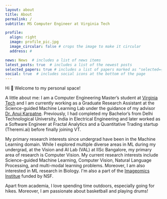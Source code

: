 ```yaml
---
layout: about
title: About
permalink: /
subtitle: MS Computer Engineer at Virginia Tech

profile:
  align: right
  image: profile_pic.jpg
  image_circular: false # crops the image to make it circular
  address: #

news: News  # includes a list of news items
latest_posts: true  # includes a list of the newest posts
selected_papers: true # includes a list of papers marked as "selected={true}"
social: true  # includes social icons at the bottom of the page
---
```


Hi :wave: Welcome to my personal space!

A little about me: I am a Computer Engineering Master’s student at [Virginia Tech](https://cs.vt.edu) and I am currently working as a Graduate Research Assistant at the Science-guided Machine Learning Lab under the guidance of my advisor [Dr. Anuj Karpatne](https://people.cs.vt.edu/karpatne/). Previously, I had completed my Bachelor’s from Delhi Technological University, India in Electrical Engineering and later worked as a Software Engineer at Fractal Analytics and a Quantitative Trading startup (Theremi.ai) before finally joining VT.

My primary research interests since undergrad have been in the Machine Learning domain. While I explored multiple diverse areas in ML during my undergrad, at the Vision and AI Lab (VAL) at IISc Bangalore, my primary area of research is Computer Vision. My current research interests include Science-guided Machine Learning, Computer Vision, Natural Language Processing, and multi-modal learning problems. Moreover, I am also interested in ML research in Biology. I'm also a part of the [Imageomics Institue](https://imageomics.osu.edu/) funded by NSF.

Apart from academia, I love spending time outdoors, especially going for hikes. Moreover, I am passionate about basketball and playing drums!
